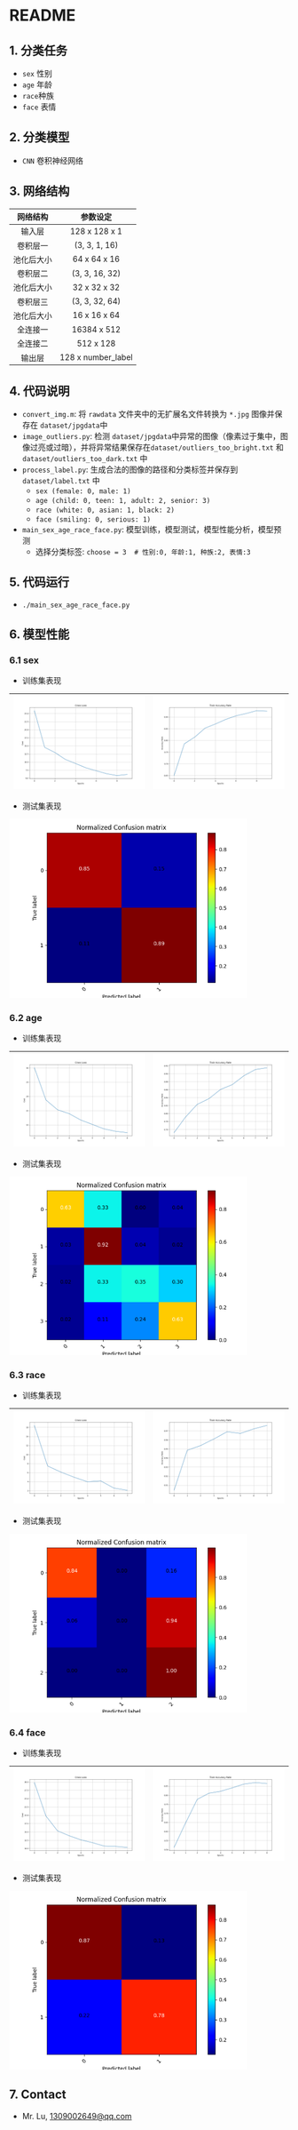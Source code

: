 # README

## 1. 分类任务

- `sex` 性别
- `age` 年龄
- `race`种族
- `face` 表情



## 2. 分类模型

- `CNN` 卷积神经网络



## 3. 网络结构

|  网络结构  |      参数设定      |
| :--------: | :----------------: |
|   输入层   |   128 x 128 x 1    |
|  卷积层一  |   (3, 3, 1, 16)    |
| 池化后大小 |    64 x 64 x 16    |
|  卷积层二  |   (3, 3, 16, 32)   |
| 池化后大小 |    32 x 32 x 32    |
|  卷积层三  |   (3, 3, 32, 64)   |
| 池化后大小 |    16 x 16 x 64    |
|  全连接一  |    16384 x 512     |
|  全连接二  |     512 x 128      |
|   输出层   | 128 x number_label |



## 4. 代码说明

- `convert_img.m`: 将 `rawdata` 文件夹中的无扩展名文件转换为 `*.jpg` 图像并保存在 `dataset/jpgdata`中
- `image_outliers.py`: 检测 `dataset/jpgdata`中异常的图像（像素过于集中，图像过亮或过暗），并将异常结果保存在`dataset/outliers_too_bright.txt` 和 `dataset/outliers_too_dark.txt` 中
- `process_label.py`: 生成合法的图像的路径和分类标签并保存到 `dataset/label.txt` 中
  - `sex (female: 0, male: 1)`
  - `age (child: 0, teen: 1, adult: 2, senior: 3)`
  - `race (white: 0, asian: 1, black: 2)`
  - `face (smiling: 0, serious: 1)`
- `main_sex_age_race_face.py`: 模型训练，模型测试，模型性能分析，模型预测
  - 选择分类标签: `choose = 3  # 性别:0, 年龄:1, 种族:2, 表情:3`



## 5. 代码运行

- `./main_sex_age_race_face.py`



## 6. 模型性能

### 6.1 sex

- 训练集表现

| <img src="./result/sex/Train Cross Loss.png"/> | <img src="./result/sex/Train Accuracy Rate.png"/> |
| ------------------------------------------------------------ | ------------------------------------------------------------ |

- 测试集表现

<img src="./result/sex/Normalized Confusion matrix.png" alt="Normalized Confusion matrix" style="zoom: 67%;" />

### 6.2 age

- 训练集表现

| <img src="./result/age/Train Cross Loss.png"/> | <img src="./result/age/Train Accuracy Rate.png"/> |
| ------------------------------------------------------ | ------------------------------------------------------------ |

- 测试集表现

<img src="./result/age/Normalized Confusion matrix.png" alt="Normalized Confusion matrix" style="zoom:67%;" />

### 6.3 race

- 训练集表现

| <img src="./result/race/Train Cross Loss.png"/> | <img src="./result/race/Train Accuracy Rate.png"/> |
| ------------------------------------------------------- | ------------------------------------------------------------ |

- 测试集表现

<img src="./result/race/Normalized Confusion matrix.png" alt="Normalized Confusion matrix" style="zoom:67%;" />

### 6.4 face

- 训练集表现

| <img src="./result/face/Train Cross Loss.png"/> | <img src="./result/face/Train Accuracy Rate.png"/> |
| ------------------------------------------------------- | ------------------------------------------------------------ |

- 测试集表现

<img src="./result/face/Normalized Confusion matrix.png" alt="Normalized Confusion matrix" style="zoom:67%;" />



## 7. Contact

- Mr. Lu, 1309002649@qq.com
